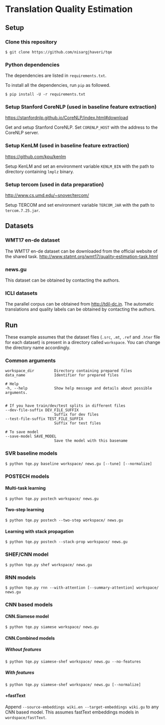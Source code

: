 # Translation Quality Estimation

## Setup

### Clone this repository
```
$ git clone https://github.com/nisargjhaveri/tqe
```

### Python dependencies
The dependencies are listed in `requirements.txt`.

To install all the dependencies, run `pip` as followed.
```
$ pip install -U -r requirements.txt
```

### Setup Stanford CoreNLP (used in baseline feature extraction)
https://stanfordnlp.github.io/CoreNLP/index.html#download

Get and setup Stanford CoreNLP.
Set `CORENLP_HOST` with the address to the CoreNLP server.

### Setup KenLM (used in baseline feature extraction)
https://github.com/kpu/kenlm

Setup KenLM and set an environment variable `KENLM_BIN` with the path to directory containing `lmplz` binary.

### Setup tercom (used in data preparation)
http://www.cs.umd.edu/~snover/tercom/

Setup TERCOM and set environment variable `TERCOM_JAR` with the path to `tercom.7.25.jar`.


## Datasets

### WMT17 en-de dataset
The WMT17 en-de dataset can be downloaded from the official website of the shared task.
http://www.statmt.org/wmt17/quality-estimation-task.html

### news.gu
This dataset can be obtained by contacting the authors.

### ICLI datasets
The parallel corpus can be obtained from http://tdil-dc.in.
The automatic translations and quality labels can be obtained by contacting the authors.

## Run

These example assumes that the dataset files (`.src`, `.mt`, `.ref` and `.hter` file for each dataset) is present in a directory called `workspace`.
You can change the directory name accordingly.

### Common arguments
```
workspace_dir         Directory containing prepared files
data_name             Identifier for prepared files

# Help
-h, --help            Show help message and details about possible arguments.


# If you have train/dev/test splits in different files
--dev-file-suffix DEV_FILE_SUFFIX
                      Suffix for dev files
--test-file-suffix TEST_FILE_SUFFIX
                      Suffix for test files

# To save model
--save-model SAVE_MODEL
                      Save the model with this basename

```


### SVR baseline models
```
$ python tqe.py baseline workspace/ news.gu [--tune] [--normalize]
```

### POSTECH models

#### Multi-task learning

```
$ python tqe.py postech workspace/ news.gu
```

#### Two-step learning
```
$ python tqe.py postech --two-step workspace/ news.gu
```

#### Learning with stack propagation
```
$ python tqe.py postech --stack-prop workspace/ news.gu
```

### SHEF/CNN model

```
$ python tqe.py shef workspace/ news.gu
```

### RNN models

```
$ python tqe.py rnn --with-attention [--summary-attention] workspace/ news.gu
```

### CNN based models
#### CNN.Siamese model
```
$ python tqe.py siamese workspace/ news.gu
```

#### CNN.Combined models

##### Without features
```
$ python tqe.py siamese-shef workspace/ news.gu --no-features
```

##### With features
```
$ python tqe.py siamese-shef workspace/ news.gu [--normalize]
```

#### +fastText
Append `--source-embeddings wiki.en --target-embeddings wiki.gu` to any CNN based model.
This assumes fastText embeddings models in `wordspace/fastText`.
